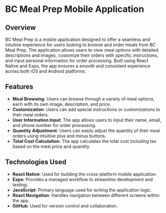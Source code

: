 # BC Meal Prep Mobile Application

## Overview

BC Meal Prep is a mobile application designed to offer a seamless and intuitive experience for users looking to browse and order meals from BC Meal Prep. The application allows users to view meal options with detailed descriptions and images, customize their orders with specific instructions, and input personal information for order processing. Built using React Native and Expo, the app ensures a smooth and consistent experience across both iOS and Android platforms.

## Features

- **Meal Browsing**: Users can browse through a variety of meal options, each with its own image, description, and price.
- **Customization**: Users can add special instructions or customizations to their meal orders.
- **User Information Input**: The app allows users to input their name, email, and phone number for order processing.
- **Quantity Adjustment**: Users can easily adjust the quantity of their meal orders using intuitive plus and minus buttons.
- **Total Cost Calculation**: The app calculates the total cost including tax based on the meal price and quantity.

## Technologies Used

- **React Native**: Used for building the cross-platform mobile application.
- **Expo**: Provides a managed workflow to streamline development and testing.
- **JavaScript**: Primary language used for writing the application logic.
- **React Navigation**: Handles navigation between different screens within the app.
- **GitHub**: Used for version control and collaboration.
